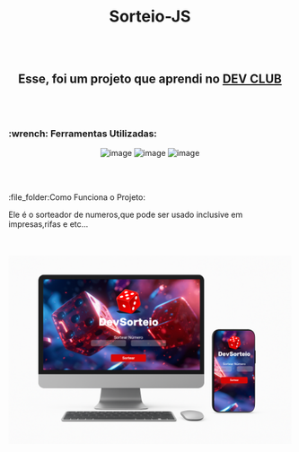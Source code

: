 <h1 align="center">Sorteio-JS</h1>
<br>
<br>
<h2 align="center">Esse, foi um projeto que aprendi no <a href="https://rodolfomori.com.br/devclub">DEV CLUB</a> </h2>
<br>
<br>
<h3> :wrench: Ferramentas Utilizadas:</h3>
<p align="center"> <img  alt="image" src="https://github.com/user-attachments/assets/bc65fa18-1345-4a14-9667-b9e9d9735716" width="50px" />

<img  alt="image" src="https://github.com/user-attachments/assets/ec9813fa-ff54-4220-b264-cb7780fa799f" width="50px" />
<img  alt="image" src="https://github.com/user-attachments/assets/fb28061a-3bb6-4a8d-8a3b-dadbd0c71d6e" width="50px"/> 
</p>
<br>
<br>
<p> :file_folder:Como Funciona o Projeto:</p>
<p>Ele é o sorteador de numeros,que pode ser usado inclusive em impresas,rifas e etc...</p>
 <br>
 <br>
 <img alt='image' src="https://github.com/mikesilva32/Sorteio-JS/blob/main/assets/mocap.png?raw=true">

